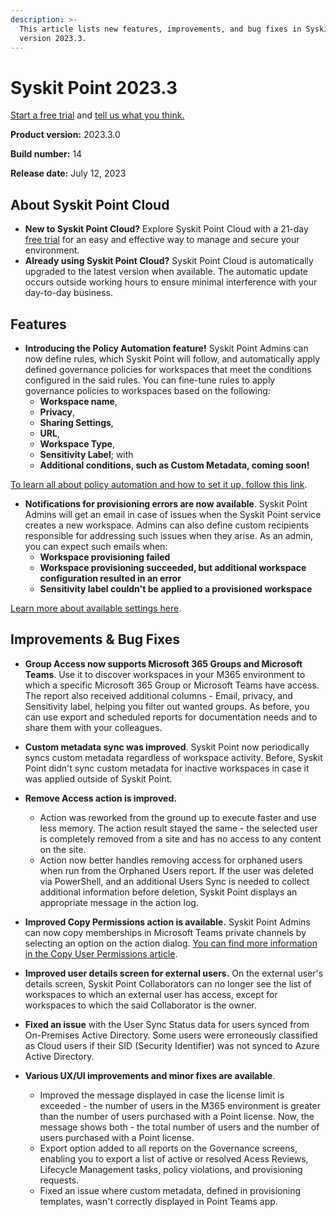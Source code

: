 ```yaml
---
description: >-
  This article lists new features, improvements, and bug fixes in Syskit Point Cloud
  version 2023.3.
---
```


# Syskit Point 2023.3

[Start a free trial](https://www.syskit.com/products/point/free-trial/) and [tell us what you think.](https://www.syskit.com/company/contact-us/)

**Product version:** 2023.3.0

**Build number:** 14

**Release date:** July 12, 2023

## About Syskit Point Cloud

* **New to Syskit Point Cloud?** Explore Syskit Point Cloud with a 21-day [free trial](https://www.syskit.com/products/point/free-trial/) for an easy and effective way to manage and secure your environment.
* **Already using Syskit Point Cloud?** Syskit Point Cloud is automatically upgraded to the latest version when available. The automatic update occurs outside working hours to ensure minimal interference with your day-to-day business.

## Features

* **Introducing the Policy Automation feature!** Syskit Point Admins can now define rules, which Syskit Point will follow, and automatically apply defined governance policies for workspaces that meet the conditions configured in the said rules.
You can fine-tune rules to apply governance policies to workspaces based on the following:
  * **Workspace name**,
  * **Privacy**,
  * **Sharing Settings**,
  * **URL**,
  * **Workspace Type**,
  * **Sensitivity Label**; with
  * **Additional conditions, such as Custom Metadata, coming soon!**

[To learn all about policy automation and how to set it up, follow this link](../../governance-and-automation/automated-workflows/policy-automation.md).   

* **Notifications for provisioning errors are now available**. Syskit Point Admins will get an email in case of issues when the Syskit Point service creates a new workspace. Admins can also define custom recipients responsible for addressing such issues when they arise. 
As an admin, you can expect such emails when: 
  * **Workspace provisioning failed**
  * **Workspace provisioning succeeded, but additional workspace configuration resulted in an error**
  * **Sensitivity label couldn't be applied to a provisioned workspace**

[Learn more about available settings here](../../governance-and-automation/provisioning/configure-provisioning-failure-notifications.md).

## Improvements & Bug Fixes

* **Group Access now supports Microsoft 365 Groups and Microsoft Teams**. Use it to discover workspaces in your M365 environment to which a specific Microsoft 365 Group or Microsoft Teams have access. The report also received additional columns - Email, privacy, and Sensitivity label, helping you filter out wanted groups. As before, you can use export and scheduled reports for documentation needs and to share them with your colleagues. 

* **Custom metadata sync was improved**. Syskit Point now periodically syncs custom metadata regardless of workspace activity. Before, Syskit Point didn't sync custom metadata for inactive workspaces in case it was applied outside of Syskit Point.

* **Remove Access action is improved.** 
    * Action was reworked from the ground up to execute faster and use less memory. The action result stayed the same - the selected user is completely removed from a site and has no access to any content on the site. 
    * Action now better handles removing access for orphaned users when run from the Orphaned Users report. If the user was deleted via PowerShell, and an additional Users Sync is needed to collect additional information before deletion, Syskit Point displays an appropriate message in the action log.

* **Improved Copy Permissions action is available.** Syskit Point Admins can now copy memberships in Microsoft Teams private channels by selecting an option on the action dialog. [You can find more information in the Copy User Permissions article](../../access-management/copy-user-permissions.md).

* **Improved user details screen for external users.** On the external user's details screen, Syskit Point Collaborators can no longer see the list of workspaces to which an external user has access, except for workspaces to which the said Collaborator is the owner.

* **Fixed an issue** with the User Sync Status data for users synced from On-Premises Active Directory. Some users were erroneously classified as Cloud users if their SID (Security Identifier) was not synced to Azure Active Directory. 

* **Various UX/UI improvements and minor fixes are available**.
    * Improved the message displayed in case the license limit is exceeded - the number of users in the M365 environment is greater than the number of users purchased with a Point license. Now, the message shows both - the total number of users and the number of users purchased with a Point license.
    * Export option added to all reports on the Governance screens, enabling you to export a list of active or resolved Acess Reviews, Lifecycle Management tasks, policy violations, and provisioning requests.
    * Fixed an issue where custom metadata, defined in provisioning templates, wasn't correctly displayed in Point Teams app.  